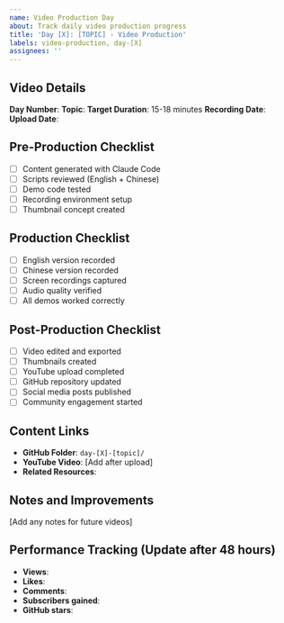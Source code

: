 ```yaml
---
name: Video Production Day
about: Track daily video production progress
title: 'Day [X]: [TOPIC] - Video Production'
labels: video-production, day-[X]
assignees: ''
---
```


## Video Details
**Day Number**: 
**Topic**: 
**Target Duration**: 15-18 minutes
**Recording Date**: 
**Upload Date**: 

## Pre-Production Checklist
- [ ] Content generated with Claude Code
- [ ] Scripts reviewed (English + Chinese)
- [ ] Demo code tested
- [ ] Recording environment setup
- [ ] Thumbnail concept created

## Production Checklist
- [ ] English version recorded
- [ ] Chinese version recorded  
- [ ] Screen recordings captured
- [ ] Audio quality verified
- [ ] All demos worked correctly

## Post-Production Checklist
- [ ] Video edited and exported
- [ ] Thumbnails created
- [ ] YouTube upload completed
- [ ] GitHub repository updated
- [ ] Social media posts published
- [ ] Community engagement started

## Content Links
- **GitHub Folder**: `day-[X]-[topic]/`
- **YouTube Video**: [Add after upload]
- **Related Resources**: 

## Notes and Improvements
[Add any notes for future videos]

## Performance Tracking (Update after 48 hours)
- **Views**: 
- **Likes**: 
- **Comments**: 
- **Subscribers gained**: 
- **GitHub stars**: 
